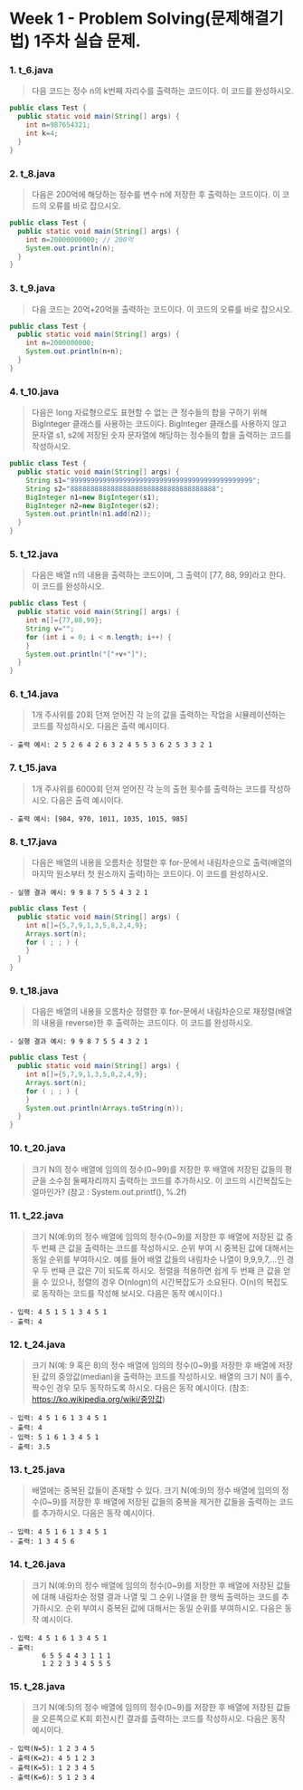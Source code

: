 Week 1 - Problem Solving(문제해결기법) 1주차 실습 문제.
===

### 1. t_6.java
  > 다음 코드는 정수 n의 k번째 자리수를 출력하는 코드이다. 이 코드를 완성하시오.
  ```java
  public class Test {
    public static void main(String[] args) {
      int n=987654321;
      int k=4;
    }
  }
  ```

### 2. t_8.java
  > 다음은 200억에 해당하는 정수를 변수 n에 저장한 후 출력하는 코드이다. 이 코드의 오류를 바로 잡으시오. 
  ```java
  public class Test {
    public static void main(String[] args) {
      int n=20000000000; // 200억
      System.out.println(n);
    }
  }
  ```

### 3. t_9.java
  > 다음 코드는 20억+20억을 출력하는 코드이다. 이 코드의 오류를 바로 잡으시오. 
  ```java
  public class Test {
    public static void main(String[] args) {
      int n=2000000000;
      System.out.println(n+n);
    }
  }
  ```
### 4. t_10.java
  > 다음은 long 자료형으로도 표현할 수 없는 큰 정수들의 합을 구하기 위해 BigInteger 클래스를 사용하는 코드이다. BigInteger 클래스를 사용하지 않고 문자열 s1, s2에 저장된 숫자 문자열에 해당하는 정수들의 합을 출력하는 코드를 작성하시오.
  ```java
  public class Test {
    public static void main(String[] args) {
      String s1="999999999999999999999999999999999999999999999";
      String s2="888888888888888888888888888888888888";
      BigInteger n1=new BigInteger(s1);
      BigInteger n2=new BigInteger(s2);
      System.out.println(n1.add(n2));
    }
  }
  ```
### 5. t_12.java
  > 다음은 배열 n의 내용을 출력하는 코드이며, 그 출력이 [77, 88, 99]라고 한다. 이 코드를 완성하시오.
  ```java
  public class Test {
    public static void main(String[] args) {
      int n[]={77,88,99};
      String v="";
      for (int i = 0; i < n.length; i++) {
      }
      System.out.println("["+v+"]");
    }
  }
  ```
### 6. t_14.java
  > 1개 주사위를 20회 던져 얻어진 각 눈의 값을 출력하는 작업을 시뮬레이션하는 코드를 작성하시오. 다음은 출력 예시이다.
  ```
  - 출력 예시: 2 5 2 6 4 2 6 3 2 4 5 5 3 6 2 5 3 3 2 1
  ```

### 7. t_15.java
  > 1개 주사위를 6000회 던져 얻어진 각 눈의 출현 횟수를 출력하는 코드를 작성하시오. 다음은 출력 예시이다.
  ```
  - 출력 예시: [984, 970, 1011, 1035, 1015, 985]
  ```

### 8. t_17.java
  > 다음은 배열의 내용을 오름차순 정렬한 후 for-문에서 내림차순으로 출력(배열의 마지막 원소부터 첫 원소까지 출력)하는 코드이다. 이 코드를 완성하시오.
  ```
  - 실행 결과 예시: 9 9 8 7 5 5 4 3 2 1
  ```
  ```java
  public class Test {
    public static void main(String[] args) {
      int n[]={5,7,9,1,3,5,8,2,4,9};
      Arrays.sort(n);
      for ( ; ; ) {
      }
    }
  }
  ```

### 9. t_18.java
  > 다음은 배열의 내용을 오름차순 정렬한 후 for-문에서 내림차순으로 재정렬(배열의 내용을 reverse)한 후 출력하는 코드이다. 이 코드를 완성하시오.
  ```
  - 실행 결과 예시: 9 9 8 7 5 5 4 3 2 1
  ```
  ```java
  public class Test {
    public static void main(String[] args) {
      int n[]={5,7,9,1,3,5,8,2,4,9};
      Arrays.sort(n);
      for ( ; ; ) {
      }
      System.out.println(Arrays.toString(n));
    }
  }
  ```

### 10. t_20.java
  > 크기 N의 정수 배열에 임의의 정수(0~99)를 저장한 후 배열에 저장된 값들의 평균을 소수점 둘째자리까지 출력하는 코드를 추가하시오. 이 코드의 시간복잡도는 얼마인가? (참고 : System.out.printf(), %.2f)

### 11. t_22.java
  > 크기 N(예:9)의 정수 배열에 임의의 정수(0~9)를 저장한 후 배열에 저장된 값 중 두 번째 큰 값을 출력하는 코드를 작성하시오. 순위 부여 시 중복된 값에 대해서는 동일 순위를 부여하시오. 예를 들어 배열 값들의 내림차순 나열이 9,9,9,7,...인 경우 두 번째 큰 값은 7이 되도록 하시오. 정렬을 적용하면 쉽게 두 번째 큰 값을 얻을 수 있으나, 정렬의 경우 O(nlogn)의 시간복잡도가 소요된다. O(n)의 복잡도로 동작하는 코드를 작성해 보시오. 다음은 동작 예시이다.)

  ```
  - 입력: 4 5 1 5 1 3 4 5 1
  - 출력: 4
  ```
### 12. t_24.java
  > 크기 N(예: 9 혹은 8)의 정수 배열에 임의의 정수(0~9)를 저장한 후 배열에 저장된 값의 중앙값(median)을 출력하는 코드를 작성하시오. 배열의 크기 N이 홀수, 짝수인 경우 모두 동작하도록 하시오. 다음은 동작 예시이다. (참조: https://ko.wikipedia.org/wiki/중앙값)

  ```
  - 입력: 4 5 1 6 1 3 4 5 1
  - 출력: 4
  - 입력: 5 1 6 1 3 4 5 1
  - 출력: 3.5
  ```
### 13. t_25.java
  > 배열에는 중복된 값들이 존재할 수 있다. 크기 N(예:9)의 정수 배열에 임의의 정수(0~9)를 저장한 후 배열에 저장된 값들의 중복을 제거한 값들을 출력하는 코드를 추가하시오. 다음은 동작 예시이다.

  ```
  - 입력: 4 5 1 6 1 3 4 5 1
  - 출력: 1 3 4 5 6
  ```
### 14. t_26.java
  > 크기 N(예:9)의 정수 배열에 임의의 정수(0~9)를 저장한 후 배열에 저장된 값들에 대해 내림차순 정렬 결과 나열 및 그 순위 나열을 한 행씩 출력하는 코드를 추가하시오. 순위 부여시 중복된 값에 대해서는 동일 순위를 부여하시오. 다음은 동작 예시이다.

  ```
  - 입력: 4 5 1 6 1 3 4 5 1
  - 출력:
          6 5 5 4 4 3 1 1 1
          1 2 2 3 3 4 5 5 5
  ```
### 15. t_28.java
  > 크기 N(예:5)의 정수 배열에 임의의 정수(0~9)를 저장한 후 배열에 저장된 값들을 오른쪽으로 K회 회전시킨 결과를 출력하는 코드를 작성하시오. 다음은 동작 예시이다.

  ```
  - 입력(N=5): 1 2 3 4 5
  - 출력(K=2): 4 5 1 2 3
  - 출력(K=5): 1 2 3 4 5
  - 출력(K=6): 5 1 2 3 4
  ```







    
  

  